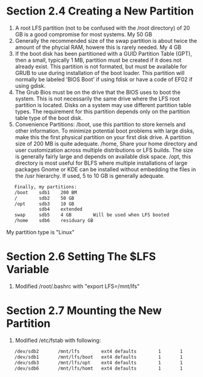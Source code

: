 # Section 2.4 Creating a New Partition
1. A root LFS partition (not to be confused with the /root directory) of 20 GB
   is a good compromise for most systems. My 50 GB
2. Generally the recommended size of the swap partition is about twice the
   amount of the phycial RAM, howere this is rarely needed. My 4 GB
3. If the boot disk has been partitioned with a GUID Partition Table (GPT),
   then a small, typically 1 MB, partition must be created if it does not
   already exist.
   This partition is not formated, but must be available for GRUB to use during
   installation of the boot loader.
   This partition will normally be labeled 'BIOS Boot' if using fdisk or have
   a code of EF02 if using gdisk.
4. The Grub Bios must be on the drive that the BIOS uses to boot the system.
   This is not necessarily the same drive where the LFS root partition is
   located. Disks on a system may use different partition table types. The
   requirement for this partition depends only on the partition table type of
   the boot disk.
5. Convenience Partitions:
   /boot, use this partition to store kernels and other information. To
   minimize potential boot problems with large disks, make this the first
   physical partition on your first disk drive. A partition size of 200 MB is
   quite adequate.
   /home, Share your home directory and user customization across multiple
   distributions or LFS builds. The size is generally fairly large and
   depends on available disk space.
   /opt, this directory is most useful for BLFS where multiple installations of
   large packages Gnome or KDE can be installed without embedding the files in
   the /usr hierarchy. If used, 5 to 10 GB is generally adequate.

```bash
   Finally, my partitions:
   /boot	sdb1	200 BM
   /		sdb2	50 GB
   /opt		sdb3	10 GB
			sdb4	extended
   swap		sdb5	4 GB		Will be used when LFS booted
   /home	sdb6	residuary GB
```
My partition type is "Linux"

# Section 2.6 Setting The $LFS Variable
1. Modified /root/.bashrc with "export LFS=/mnt/lfs"

# Section 2.7 Mounting the New Partition
1. Modified /etc/fstab with following:
```bash
   /dev/sdb2       /mnt/lfs        ext4	defaults        1       1
   /dev/sdb1       /mnt/lfs/boot   ext4	defaults        1       1
   /dev/sdb3       /mnt/lfs/opt    ext4	defaults        1       1
   /dev/sdb6       /mnt/lfs/homt   ext4	defaults        1       1
```
